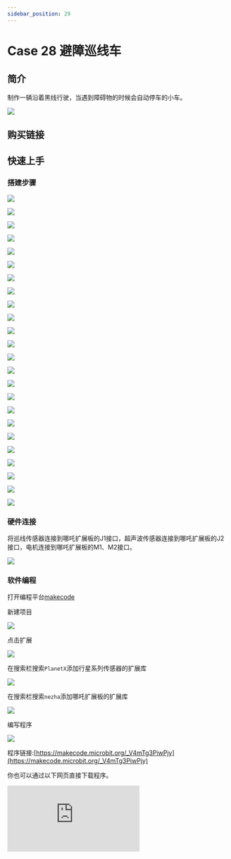 ```yaml
---
sidebar_position: 29
---
```


# Case 28 避障巡线车

## 简介

制作一辆沿着黑线行驶，当遇到障碍物的时候会自动停车的小车。



![](./images/nezha-inventors-kit-v2-case-28-01.png)

## 购买链接



## 快速上手

### 搭建步骤

![](./images/nezha-inventors-kit-v2-step-28-01.png)

![](./images/nezha-inventors-kit-v2-step-28-02.png)

![](./images/nezha-inventors-kit-v2-step-28-03.png)

![](./images/nezha-inventors-kit-v2-step-28-04.png)

![](./images/nezha-inventors-kit-v2-step-28-05.png)

![](./images/nezha-inventors-kit-v2-step-28-06.png)

![](./images/nezha-inventors-kit-v2-step-28-07.png)

![](./images/nezha-inventors-kit-v2-step-28-08.png)

![](./images/nezha-inventors-kit-v2-step-28-09.png)

![](./images/nezha-inventors-kit-v2-step-28-10.png)

![](./images/nezha-inventors-kit-v2-step-28-11.png)

![](./images/nezha-inventors-kit-v2-step-28-12.png)

![](./images/nezha-inventors-kit-v2-step-28-13.png)

![](./images/nezha-inventors-kit-v2-step-28-14.png)

![](./images/nezha-inventors-kit-v2-step-28-15.png)

![](./images/nezha-inventors-kit-v2-step-28-16.png)

![](./images/nezha-inventors-kit-v2-step-28-17.png)

![](./images/nezha-inventors-kit-v2-step-28-18.png)

![](./images/nezha-inventors-kit-v2-step-28-19.png)

![](./images/nezha-inventors-kit-v2-step-28-20.png)

![](./images/nezha-inventors-kit-v2-step-28-21.png)

![](./images/nezha-inventors-kit-v2-step-28-22.png)

![](./images/nezha-inventors-kit-v2-step-28-23.png)

![](./images/nezha-inventors-kit-v2-step-28-24.png)



### 硬件连接

将巡线传感器连接到哪吒扩展板的J1接口，超声波传感器连接到哪吒扩展板的J2接口，电机连接到哪吒扩展板的M1、M2接口。

![](./images/nezha-inventors-kit-v2-case-28-02.png)

### 软件编程

打开编程平台[makecode](https://makecode.microbit.org/#)

新建项目

![](./images/nezha-inventors-kit-v2-case-19-03.png)

点击扩展

![](./images/nezha-inventors-kit-v2-case-19-04.png)

在搜索栏搜索`PlanetX`添加行星系列传感器的扩展库

![](./images/nezha-inventors-kit-v2-case-19-05.png)

在搜索栏搜索`nezha`添加哪吒扩展板的扩展库

![](./images/nezha-inventors-kit-v2-case-19-06.png)

编写程序

![](./images/nezha-inventors-kit-v2-case-28-07.png)


程序链接:[https://makecode.microbit.org/_V4mTg3PiwPjy](https://makecode.microbit.org/_V4mTg3PiwPjy)

你也可以通过以下网页直接下载程序。

<div
    style={{
        position: 'relative',
        paddingBottom: '60%',
        overflow: 'hidden',
    }}
>
    <iframe
        src="https://makecode.microbit.org/_V4mTg3PiwPjy"
        frameborder="0"
        sandbox="allow-popups allow-forms allow-scripts allow-same-origin"
        style={{
            position: 'absolute',
            width: '100%',
            height: '100%',
        }}
    />
</div>

### 现象

小车沿着黑线行驶，当遇到障碍物时则自动停车。

![](./images/nezha-inventors-kit-v2-case-28.gif)
